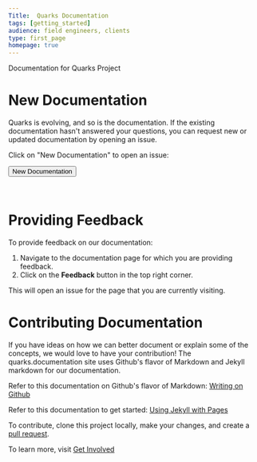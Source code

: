 ```yaml
---
Title:  Quarks Documentation
tags: [getting_started]
audience: field engineers, clients
type: first_page
homepage: true
---
```

Documentation for Quarks Project

# New Documentation
Quarks is evolving, and so is the documentation. If the existing documentation hasn't answered your questions, you can request new or updated documentation by opening an issue.

Click on "New Documentation" to open an issue:

   <form action="{{site.docsurl}}/issues/new" target="_blank">
  	  <input type="submit" value="New Documentation">
   </form>
<br>

# Providing Feedback

To provide feedback on our documentation:

1.  Navigate to the documentation page for which you are providing feedback.
1.  Click on the **Feedback** button in the top right corner.

This will open an issue for the page that you are currently visiting.  

# Contributing Documentation 

If you have ideas on how we can better document or explain some of the concepts, we would love to have your contribution!  The quarks.documentation site uses Github's flavor of Markdown and Jekyll markdown for our documentation.

Refer to this documentation on Github's flavor of Markdown:  [Writing on Github](https://help.github.com/categories/writing-on-github)

Refer to this documentation to get started:  [Using Jekyll with Pages](https://help.github.com/articles/using-jekyll-with-pages/)  

To contribute, clone this project locally, make your changes, and create a [pull request](https://github.com/quarks-edge/quarks/pulls).

To learn more, visit [Get Involved](docs/quarks/getinvolved)
